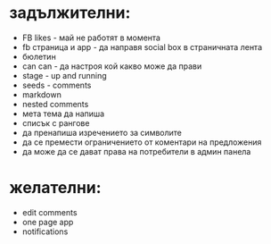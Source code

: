 # задължителни:

- FB likes - май не работят в момента
- fb страница и app - да направя social box в страничната лента
- бюлетин
- can can - да настроя кой какво може да прави
- stage - up and running
- seeds - comments
- markdown
- nested comments
- мета тема да напиша
- списък с рангове
- да пренапиша изречението за символите
- да се премести ограничението от коментари на предложения
- да може да се дават права на потребители в админ панела

# желателни:

- edit comments
- one page app
- notifications
